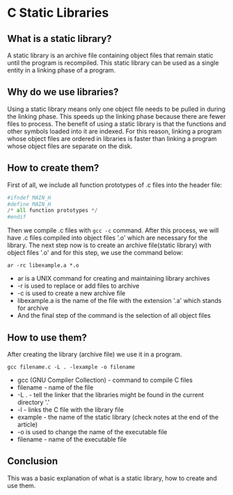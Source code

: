 # C Static Libraries
## What is a static library?
A static library is an archive file containing object files that remain static until the program is recompiled. This static library can be used as a single entity in a linking phase of a program.
## Why do we use libraries?
Using a static library means only one object file needs to be pulled in during the linking phase. This speeds up the linking phase because there are fewer files to process. The benefit of using a static library is that the functions and other symbols loaded into it are indexed. For this reason, linking a program whose object files are ordered in libraries is faster than linking a program whose object files are separate on the disk.
## How to create them?
First of all, we include all function prototypes of .c files into the header file:
```python
#ifndef MAIN_H
#define MAIN_H
/* all function prototypes */
#endif
```
Then we compile .c files with `gcc -c` command. After this process, we will have .c files compiled into object files '.o' which are necessary for the library.
The next step now is to create an archive file(static library) with object files '.o' and for this step, we use the command below:
```
ar -rc libexample.a *.o
```
- ar is a UNIX command for creating and maintaining library archives
- -r is used to replace or add files to archive
- -c is used to create a new archive file
- libexample.a is the name of the file with the extension '.a' which stands for archive
- And the final step of the command is the selection of all object files
## How to use them?
After creating the library (archive file) we use it in a program.
```
gcc filename.c -L . -lexample -o filename
```
- gcc (GNU Compiler Collection) - command to compile C files
- filename - name of the file
- -L . - tell the linker that the libraries might be found in the current directory '.'
- -l - links the C file with the library file
- example - the name of the static library (check notes at the end of the article)
- -o is used to change the name of the executable file
- filename - name of the executable file
## Conclusion
This was a basic explanation of what is a static library, how to create and use them.
